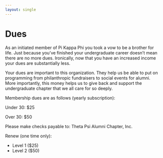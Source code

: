 ```yaml
---
layout: single
---
```


# Dues

As an initiated member of Pi Kappa Phi you took a vow to be a brother for life.
Just because you’ve finished your undergraduate career doesn’t mean there are no
more dues. Ironically, now that you have an increased income your dues are
substantially less.

Your dues are important to this organization. They help us be able to put on
programming from philanthropic fundraisers to social events for alumni.
More importantly, this money helps us to give back and support the undergraduate
chapter that we all care for so deeply.

Membership dues are as follows (yearly subscription):

Under 30: $25

Over 30: $50

Please make checks payable to: Theta Psi Alumni Chapter, Inc.

Renew (one time only):

* Level 1 ($25)
* Level 2 ($50)
